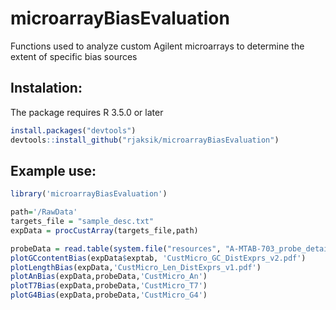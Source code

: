 
<!-- README.md is generated from README.Rmd. Please edit that file -->

# microarrayBiasEvaluation

<!-- badges: start -->
<!-- badges: end -->

Functions used to analyze custom Agilent microarrays to determine the
extent of specific bias sources

## Instalation:

The package requires R 3.5.0 or later

``` r
install.packages("devtools")  
devtools::install_github("rjaksik/microarrayBiasEvaluation")
```

## Example use:

``` r
library('microarrayBiasEvaluation')

path='/RawData'
targets_file = "sample_desc.txt"
expData = procCustArray(targets_file,path)

probeData = read.table(system.file("resources", "A-MTAB-703_probe_details.txt", package = "microarrayBiasEvaluation"),header=T,sep='\t')
plotGCcontentBias(expData$exptab, 'CustMicro_GC_DistExprs_v2.pdf')
plotLengthBias(expData,'CustMicro_Len_DistExprs_v1.pdf')
plotAnBias(expData,probeData,'CustMicro_An')
plotT7Bias(expData,probeData,'CustMicro_T7')
plotG4Bias(expData,probeData,'CustMicro_G4')
```
